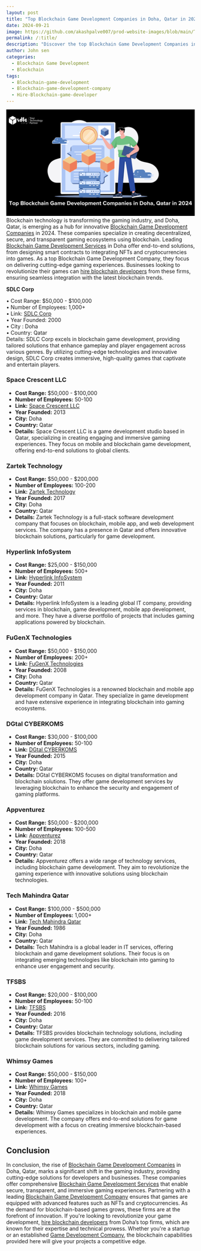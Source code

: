 ```yaml
---
layout: post
title: "Top Blockchain Game Development Companies in Doha, Qatar in 2024"
date: 2024-09-21
image: https://github.com/akashpalve007/prod-website-images/blob/main/Top%20Blockchain%20Game%20Development%20Companies%20in%20Doha,%20Qatar%20in%202024.png?raw=true
permalink: /:title/
description: "Discover the top Blockchain Game Development Companies in Doha, Qatar, 2024, offering cutting-edge services and innovative game solutions."
author: John sen
categories: 
  - Blockchain Game Development
  - Blockchain
tags:
  - Blockchain-game-development
  - Blockchain-game-development-company
  - Hire-Blockchain-game-developer
---
```

![Blockchain Games](https://github.com/akashpalve007/prod-website-images/blob/main/Top%20Blockchain%20Game%20Development%20Companies%20in%20Doha,%20Qatar%20in%202024.png?raw=true)
Blockchain technology is transforming the gaming industry, and Doha, Qatar, is emerging as a hub for innovative [Blockchain Game Development Companies](https://sdlccorp.com/services/games/blockchain-game-development-company/) in 2024\. These companies specialize in creating decentralized, secure, and transparent gaming ecosystems using blockchain. Leading [Blockchain Game Development Services](https://sdlccorp.com/services/games/blockchain-game-development-company/) in Doha offer end-to-end solutions, from designing smart contracts to integrating NFTs and cryptocurrencies into games. As a top Blockchain Game Development Company, they focus on delivering cutting-edge gaming experiences. Businesses looking to revolutionize their games can [hire blockchain developers](https://sdlccorp.com/services/hire/hire-blockchain-developer/) from these firms, ensuring seamless integration with the latest blockchain trends.

**SDLC Corp**

• Cost Range: $50,000 \- $100,000  
• Number of Employees: 1,000+  
• Link: [SDLC Corp](https://sdlccorp.com/)   
• Year Founded: 2000  
• City : Doha  
• Country: Qatar   
Details: SDLC Corp excels in blockchain game development, providing tailored solutions that enhance gameplay and player engagement across various genres. By utilizing cutting-edge technologies and innovative design, SDLC Corp creates immersive, high-quality games that captivate and entertain players.

### **Space Crescent LLC**

* **Cost Range:** $50,000 \- $100,000  
* **Number of Employees:** 50-100  
* **Link:** [Space Crescent LLC](https://spacecrescent.com)  
* **Year Founded:** 2013  
* **City:** Doha  
* **Country:** Qatar  
* **Details:** Space Crescent LLC is a game development studio based in Qatar, specializing in creating engaging and immersive gaming experiences. They focus on mobile and blockchain game development, offering end-to-end solutions to global clients.

### **Zartek Technology**

* **Cost Range:** $50,000 \- $200,000  
* **Number of Employees:** 100-200  
* **Link:** [Zartek Technology](https://zartek.qa)  
* **Year Founded:** 2017  
* **City:** Doha  
* **Country:** Qatar  
* **Details:** Zartek Technology is a full-stack software development company that focuses on blockchain, mobile app, and web development services. The company has a presence in Qatar and offers innovative blockchain solutions, particularly for game development.

###  **Hyperlink InfoSystem**

* **Cost Range:** $25,000 \- $150,000  
* **Number of Employees:** 500+  
* **Link:** [Hyperlink InfoSystem](https://www.hyperlinkinfosystem.com)  
* **Year Founded:** 2011  
* **City:** Doha  
* **Country:** Qatar  
* **Details:** Hyperlink InfoSystem is a leading global IT company, providing services in blockchain, game development, mobile app development, and more. They have a diverse portfolio of projects that includes gaming applications powered by blockchain.

###  **FuGenX Technologies**

* **Cost Range:** $50,000 \- $150,000  
* **Number of Employees:** 200+  
* **Link:** [FuGenX Technologies](https://www.fugenx.com)  
* **Year Founded:** 2008  
* **City:** Doha  
* **Country:** Qatar  
* **Details:** FuGenX Technologies is a renowned blockchain and mobile app development company in Qatar. They specialize in game development and have extensive experience in integrating blockchain into gaming ecosystems.

###  **DGtal CYBERKOMS**

* **Cost Range:** $30,000 \- $100,000  
* **Number of Employees:** 50-100  
* **Link:** [DGtal CYBERKOMS](https://cyberkoms.com)  
* **Year Founded:** 2015  
* **City:** Doha  
* **Country:** Qatar  
* **Details:** DGtal CYBERKOMS focuses on digital transformation and blockchain solutions. They offer game development services by leveraging blockchain to enhance the security and engagement of gaming platforms.

###  **Appventurez**

* **Cost Range:** $50,000 \- $200,000  
* **Number of Employees:** 100-500  
* **Link:** [Appventurez](https://www.appventurez.com)  
* **Year Founded:** 2018  
* **City:** Doha  
* **Country:** Qatar  
* **Details:** Appventurez offers a wide range of technology services, including blockchain game development. They aim to revolutionize the gaming experience with innovative solutions using blockchain technologies.

### **Tech Mahindra Qatar**

* **Cost Range:** $100,000 \- $500,000  
* **Number of Employees:** 1,000+  
* **Link:** [Tech Mahindra Qatar](https://www.techmahindra.com)  
* **Year Founded:** 1986  
* **City:** Doha  
* **Country:** Qatar  
* **Details:** Tech Mahindra is a global leader in IT services, offering blockchain and game development solutions. Their focus is on integrating emerging technologies like blockchain into gaming to enhance user engagement and security.

###  **TFSBS**

* **Cost Range:** $20,000 \- $100,000  
* **Number of Employees:** 50-100  
* **Link:** [TFSBS](https://www.tfsbs.com)  
* **Year Founded:** 2016  
* **City:** Doha  
* **Country:** Qatar  
* **Details:** TFSBS provides blockchain technology solutions, including game development services. They are committed to delivering tailored blockchain solutions for various sectors, including gaming.

### **Whimsy Games**

* **Cost Range:** $50,000 \- $150,000  
* **Number of Employees:** 100+  
* **Link:** [Whimsy Games](https://whimsygames.co)  
* **Year Founded:** 2018  
* **City:** Doha  
* **Country:** Qatar  
* **Details:** Whimsy Games specializes in blockchain and mobile game development. The company offers end-to-end solutions for game development with a focus on creating immersive blockchain-based experiences.

## **Conclusion**

In conclusion, the rise of [Blockchain Game Development Companies](https://sdlccorp.com/services/games/blockchain-game-development-company/) in Doha, Qatar, marks a significant shift in the gaming industry, providing cutting-edge solutions for developers and businesses. These companies offer comprehensive [Blockchain Game Development Services](https://sdlccorp.com/services/games/blockchain-game-development-company/) that enable secure, transparent, and immersive gaming experiences. Partnering with a leading [Blockchain Game Development Company](https://sdlccorp.com/services/games/blockchain-game-development-company/) ensures that games are equipped with advanced features such as NFTs and cryptocurrencies. As the demand for blockchain-based games grows, these firms are at the forefront of innovation. If you're looking to revolutionize your game development, [hire blockchain developers](https://sdlccorp.com/services/hire/hire-blockchain-developer/) from Doha’s top firms, which are known for their expertise and technical prowess. Whether you're a startup or an established [Game Development Company](https://sdlccorp.com/services/games/game-development-company/), the blockchain capabilities provided here will give your projects a competitive edge.


